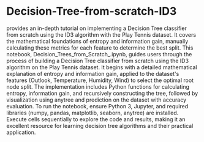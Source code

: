 # Decision-Tree-from-scratch-ID3
provides an in-depth tutorial on implementing a Decision Tree classifier from scratch using the ID3 algorithm with the Play Tennis dataset. It covers the mathematical foundations of entropy and information gain, manually calculating these metrics for each feature to determine the best split. 
This notebook, Decision_Trees_from_Scratch_.ipynb, guides users through the process of building a Decision Tree classifier from scratch using the ID3 algorithm on the Play Tennis dataset. It begins with a detailed mathematical explanation of entropy and information gain, applied to the dataset's features (Outlook, Temperature, Humidity, Wind) to select the optimal root node split. The implementation includes Python functions for calculating entropy, information gain, and recursively constructing the tree, followed by visualization using anytree and prediction on the dataset with accuracy evaluation. To run the notebook, ensure Python 3, Jupyter, and required libraries (numpy, pandas, matplotlib, seaborn, anytree) are installed. Execute cells sequentially to explore the code and results, making it an excellent resource for learning decision tree algorithms and their practical application.
